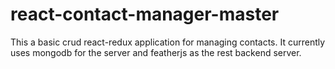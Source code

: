 # react-contact-manager-master
This a basic crud react-redux application for managing contacts. It currently uses mongodb for the server and featherjs as the rest backend server.

